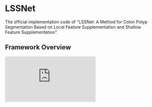 # LSSNet
The official implementation code of "LSSNet: A Method for Colon Polyp Segmentation Based on Local Feature Supplementation and Shallow Feature Supplementation".
## Framework Overview
![image](https://github.com/heyeying/LSSNet/blob/main/fig/fig1.pdf)
